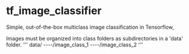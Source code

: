 # tf_image_classifier
Simple, out-of-the-box multiclass image classification in Tensorflow, 

Images must be organized into class folders as subdirectories in a 'data' folder.
'''
data/
----/image_class_1
----/image_class_2
'''
